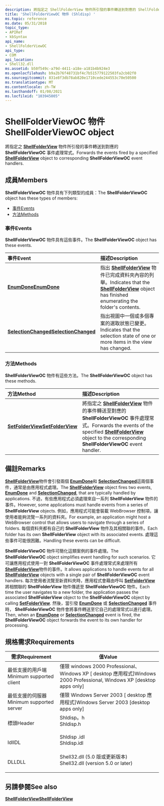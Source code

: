```yaml
---
description: 將指定之 ShellFolderView 物件所引發的事件轉送到對應的 ShellFolderViewOC 事件處理常式。
title: 'ShellFolderViewOC 物件 (Shldisp) '
ms.topic: reference
ms.date: 05/31/2018
topic_type:
- APIRef
- kbSyntax
api_name:
- ShellFolderViewOC
api_type:
- COM
api_location:
- Shell32.dll
ms.assetid: b50f549c-a79d-4411-a18e-a181b4b924e3
ms.openlocfilehash: b9a2b76f48731bf4c7b515779122503fa2cb02f0
ms.sourcegitcommit: 831e8f3db78ab820e1710cede244553c70e50500
ms.translationtype: MT
ms.contentlocale: zh-TW
ms.lasthandoff: 01/08/2021
ms.locfileid: "103945005"
---
```

# <a name="shellfolderviewoc-object"></a><span data-ttu-id="0c874-103">ShellFolderViewOC 物件</span><span class="sxs-lookup"><span data-stu-id="0c874-103">ShellFolderViewOC object</span></span>

<span data-ttu-id="0c874-104">將指定之 [**ShellFolderView**](shellfolderview.md) 物件所引發的事件轉送到對應的 **ShellFolderViewOC** 事件處理常式。</span><span class="sxs-lookup"><span data-stu-id="0c874-104">Forwards the events fired by a specified [**ShellFolderView**](shellfolderview.md) object to corresponding **ShellFolderViewOC** event handlers.</span></span>

## <a name="members"></a><span data-ttu-id="0c874-105">成員</span><span class="sxs-lookup"><span data-stu-id="0c874-105">Members</span></span>

<span data-ttu-id="0c874-106">**ShellFolderViewOC** 物件具有下列類型的成員：</span><span class="sxs-lookup"><span data-stu-id="0c874-106">The **ShellFolderViewOC** object has these types of members:</span></span>

-   [<span data-ttu-id="0c874-107">事件</span><span class="sxs-lookup"><span data-stu-id="0c874-107">Events</span></span>](#events)
-   [<span data-ttu-id="0c874-108">方法</span><span class="sxs-lookup"><span data-stu-id="0c874-108">Methods</span></span>](#methods)

### <a name="events"></a><span data-ttu-id="0c874-109">事件</span><span class="sxs-lookup"><span data-stu-id="0c874-109">Events</span></span>

<span data-ttu-id="0c874-110">**ShellFolderViewOC** 物件具有這些事件。</span><span class="sxs-lookup"><span data-stu-id="0c874-110">The **ShellFolderViewOC** object has these events.</span></span>



| <span data-ttu-id="0c874-111">事件</span><span class="sxs-lookup"><span data-stu-id="0c874-111">Event</span></span>                                                          | <span data-ttu-id="0c874-112">描述</span><span class="sxs-lookup"><span data-stu-id="0c874-112">Description</span></span>                                                                                                                     |
|:---------------------------------------------------------------|:--------------------------------------------------------------------------------------------------------------------------------|
| [<span data-ttu-id="0c874-113">**EnumDone**</span><span class="sxs-lookup"><span data-stu-id="0c874-113">**EnumDone**</span></span>](shellfolderviewoc-enumdone.md)                 | <span data-ttu-id="0c874-114">指出 [**ShellFolderView**](shellfolderview.md) 物件已完成資料夾內容的列舉。</span><span class="sxs-lookup"><span data-stu-id="0c874-114">Indicates that the [**ShellFolderView**](shellfolderview.md) object has finished enumerating the folder's contents.</span></span><br/> |
| [<span data-ttu-id="0c874-115">**SelectionChanged**</span><span class="sxs-lookup"><span data-stu-id="0c874-115">**SelectionChanged**</span></span>](shellfolderviewoc-selectionchanged.md) | <span data-ttu-id="0c874-116">指出視圖中一個或多個專案的選取狀態已變更。</span><span class="sxs-lookup"><span data-stu-id="0c874-116">Indicates that the selection state of one or more items in the view has changed.</span></span><br/>                                     |



 

### <a name="methods"></a><span data-ttu-id="0c874-117">方法</span><span class="sxs-lookup"><span data-stu-id="0c874-117">Methods</span></span>

<span data-ttu-id="0c874-118">**ShellFolderViewOC** 物件有這些方法。</span><span class="sxs-lookup"><span data-stu-id="0c874-118">The **ShellFolderViewOC** object has these methods.</span></span>



| <span data-ttu-id="0c874-119">方法</span><span class="sxs-lookup"><span data-stu-id="0c874-119">Method</span></span>                                                   | <span data-ttu-id="0c874-120">描述</span><span class="sxs-lookup"><span data-stu-id="0c874-120">Description</span></span>                                                                                                                                                 |
|:---------------------------------------------------------|:------------------------------------------------------------------------------------------------------------------------------------------------------------|
| [<span data-ttu-id="0c874-121">**SetFolderView**</span><span class="sxs-lookup"><span data-stu-id="0c874-121">**SetFolderView**</span></span>](shellfolderviewoc-setfolderview.md) | <span data-ttu-id="0c874-122">將指定之 [**ShellFolderView**](shellfolderview.md) 物件的事件轉送至對應的 **ShellFolderViewOC** 事件處理常式。</span><span class="sxs-lookup"><span data-stu-id="0c874-122">Forwards the events of the specified [**ShellFolderView**](shellfolderview.md) object to the corresponding **ShellFolderViewOC** event handler.</span></span><br/> |



 

## <a name="remarks"></a><span data-ttu-id="0c874-123">備註</span><span class="sxs-lookup"><span data-stu-id="0c874-123">Remarks</span></span>

<span data-ttu-id="0c874-124">[**ShellFolderView**](shellfolderview.md)物件會引發兩個 [**EnumDone**](shellfolderviewoc-enumdone.md)和 [**SelectionChanged**](shellfolderviewoc-selectionchanged.md)這兩個事件，通常是由應用程式處理。</span><span class="sxs-lookup"><span data-stu-id="0c874-124">The [**ShellFolderView**](shellfolderview.md) object fires two events, [**EnumDone**](shellfolderviewoc-enumdone.md) and [**SelectionChanged**](shellfolderviewoc-selectionchanged.md), that are typically handled by applications.</span></span> <span data-ttu-id="0c874-125">不過，有些應用程式必須處理來自一系列 **ShellFolderView** 物件的事件。</span><span class="sxs-lookup"><span data-stu-id="0c874-125">However, some applications must handle events from a series of **ShellFolderView** objects.</span></span> <span data-ttu-id="0c874-126">例如，應用程式可能會裝載 WebBrowser 控制項，讓使用者能夠流覽一系列的資料夾。</span><span class="sxs-lookup"><span data-stu-id="0c874-126">For example, an application might host a WebBrowser control that allows users to navigate through a series of folders.</span></span> <span data-ttu-id="0c874-127">每個資料夾都有自己的 **ShellFolderView** 物件及其相關聯的事件。</span><span class="sxs-lookup"><span data-stu-id="0c874-127">Each folder has its own **ShellFolderView** object with its associated events.</span></span> <span data-ttu-id="0c874-128">處理這些事件可能很困難。</span><span class="sxs-lookup"><span data-stu-id="0c874-128">Handling these events can be difficult.</span></span>

<span data-ttu-id="0c874-129">**ShellFolderViewOC** 物件可簡化這類案例的事件處理。</span><span class="sxs-lookup"><span data-stu-id="0c874-129">The **ShellFolderViewOC** object simplifies event handling for such scenarios.</span></span> <span data-ttu-id="0c874-130">它可讓應用程式使用一對 **ShellFolderViewOC** 事件處理常式來處理所有 [**ShellFolderView**](shellfolderview.md)物件的事件。</span><span class="sxs-lookup"><span data-stu-id="0c874-130">It allows applications to handle events for all [**ShellFolderView**](shellfolderview.md) objects with a single pair of **ShellFolderViewOC** event handlers.</span></span> <span data-ttu-id="0c874-131">每次使用者流覽至新資料夾時，應用程式會藉由呼叫 [**SetFolderView**](shellfolderviewoc-setfolderview.md)將相關聯的 **ShellFolderView** 物件傳遞至 **ShellFolderViewOC** 物件。</span><span class="sxs-lookup"><span data-stu-id="0c874-131">Each time the user navigates to a new folder, the application passes the associated **ShellFolderView** object to the **ShellFolderViewOC** object by calling [**SetFolderView**](shellfolderviewoc-setfolderview.md).</span></span> <span data-ttu-id="0c874-132">然後，當引發 [**EnumDone**](shellfolderviewoc-enumdone.md) 或 [**SelectionChanged**](shellfolderviewoc-selectionchanged.md) 事件時， **ShellFolderViewOC** 物件會將事件轉送至它自己的處理常式以進行處理。</span><span class="sxs-lookup"><span data-stu-id="0c874-132">Then, when an [**EnumDone**](shellfolderviewoc-enumdone.md) or [**SelectionChanged**](shellfolderviewoc-selectionchanged.md) event is fired, the **ShellFolderViewOC** object forwards the event to its own handler for processing.</span></span>

## <a name="requirements"></a><span data-ttu-id="0c874-133">規格需求</span><span class="sxs-lookup"><span data-stu-id="0c874-133">Requirements</span></span>



| <span data-ttu-id="0c874-134">需求</span><span class="sxs-lookup"><span data-stu-id="0c874-134">Requirement</span></span> | <span data-ttu-id="0c874-135">值</span><span class="sxs-lookup"><span data-stu-id="0c874-135">Value</span></span> |
|-------------------------------------|---------------------------------------------------------------------------------------------------------------|
| <span data-ttu-id="0c874-136">最低支援的用戶端</span><span class="sxs-lookup"><span data-stu-id="0c874-136">Minimum supported client</span></span><br/> | <span data-ttu-id="0c874-137">僅限 windows 2000 Professional、Windows XP \[ desktop 應用程式\]</span><span class="sxs-lookup"><span data-stu-id="0c874-137">Windows 2000 Professional, Windows XP \[desktop apps only\]</span></span><br/>                                        |
| <span data-ttu-id="0c874-138">最低支援的伺服器</span><span class="sxs-lookup"><span data-stu-id="0c874-138">Minimum supported server</span></span><br/> | <span data-ttu-id="0c874-139">僅限 Windows Server 2003 \[ desktop 應用程式\]</span><span class="sxs-lookup"><span data-stu-id="0c874-139">Windows Server 2003 \[desktop apps only\]</span></span><br/>                                                          |
| <span data-ttu-id="0c874-140">標頭</span><span class="sxs-lookup"><span data-stu-id="0c874-140">Header</span></span><br/>                   | <dl> <span data-ttu-id="0c874-141"><dt>Shldisp。h</dt></span><span class="sxs-lookup"><span data-stu-id="0c874-141"><dt>Shldisp.h</dt></span></span> </dl>                          |
| <span data-ttu-id="0c874-142">Idl</span><span class="sxs-lookup"><span data-stu-id="0c874-142">IDL</span></span><br/>                      | <dl> <span data-ttu-id="0c874-143"><dt>Shldisp .idl</dt></span><span class="sxs-lookup"><span data-stu-id="0c874-143"><dt>Shldisp.idl</dt></span></span> </dl>                        |
| <span data-ttu-id="0c874-144">DLL</span><span class="sxs-lookup"><span data-stu-id="0c874-144">DLL</span></span><br/>                      | <dl> <span data-ttu-id="0c874-145"><dt>Shell32.dll (5.0 版或更新版本) </dt></span><span class="sxs-lookup"><span data-stu-id="0c874-145"><dt>Shell32.dll (version 5.0 or later)</dt></span></span> </dl> |



## <a name="see-also"></a><span data-ttu-id="0c874-146">另請參閱</span><span class="sxs-lookup"><span data-stu-id="0c874-146">See also</span></span>

<dl> <dt>

[<span data-ttu-id="0c874-147">**ShellFolderView**</span><span class="sxs-lookup"><span data-stu-id="0c874-147">**ShellFolderView**</span></span>](shellfolderview.md)
</dt> </dl>

 

 




